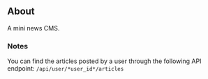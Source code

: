 ## About

A mini news CMS.

### Notes

You can find the articles posted by a user through the following API endpoint: `/api/user/*user_id*/articles`
